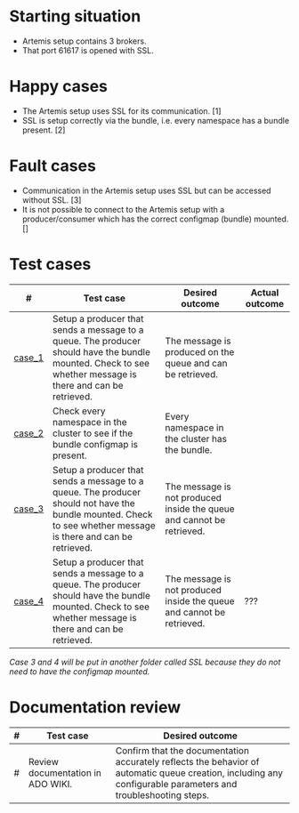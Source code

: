 # Starting situation
- Artemis setup contains 3 brokers. 
- That port 61617 is opened with SSL.

# Happy cases
- The Artemis setup uses SSL for its communication. [1]
- SSL is setup correctly via the bundle, i.e. every namespace has a bundle present. [2]

# Fault cases
- Communication in the Artemis setup uses SSL but can be accessed without SSL. [3]
- It is not possible to connect to the Artemis setup with a producer/consumer which has the correct configmap (bundle) mounted. []

# Test cases
|#|Test case|Desired outcome|Actual outcome|
|---|---|---|---|
| [case_1](case1_test.go) | Setup a producer that sends a message to a queue. The producer should have the bundle mounted. Check to see whether message is there and can be retrieved. | The message is produced on the queue and can be retrieved. ||
| [case_2](case2_test.go) | Check every namespace in the cluster to see if the bundle configmap is present. | Every namespace in the cluster has the bundle. ||
| [case_3](case3_test.go) | Setup a producer that sends a message to a queue. The producer should not have the bundle mounted. Check to see whether message is there and can be retrieved. | The message is not produced inside the queue and cannot be retrieved. ||
| [case_4](case4_test.go) | Setup a producer that sends a message to a queue. The producer should have the bundle mounted. Check to see whether message is there and can be retrieved. | The message is not produced inside the queue and cannot be retrieved. |???|

*Case 3 and 4 will be put in another folder called SSL because they do not need to have the configmap mounted.*

# Documentation review
| # | Test case | Desired outcome |
| --- | --- | --- | 
| # | Review documentation in ADO WIKI. | Confirm that the documentation accurately reflects the behavior of automatic queue creation, including any configurable parameters and troubleshooting steps. | 